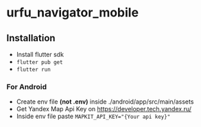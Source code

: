 # urfu_navigator_mobile

## Installation

* Install flutter sdk
* ``` flutter pub get ```
* ``` flutter run ```
### For Android
* Create env file **(not .env)** inside ./android/app/src/main/assets
* Get Yandex Map Api Key on https://developer.tech.yandex.ru/
* Inside env file paste ``` MAPKIT_API_KEY="{Your api key}" ```

